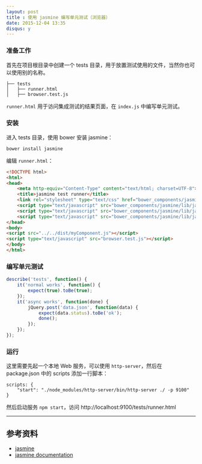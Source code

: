 ```yaml
---
layout: post
title : 使用 jasmine 编写单元测试（浏览器）
date: 2015-12-04 13:35
disqus: y
---
```


### 准备工作

首先在项目根目录中创建一个 tests 目录，用于放置测试使用的文件，当然你也可以使用别的名称。

```
├── tests
│   ├── runner.html
│   ├── browser.test.js
```

`runner.html` 用于访问集成测试的结果页面，在 `index.js` 中编写单元测试。

### 安装

进入 tests 目录，使用 bower 安装 jasmine：

```
bower install jasmine
```

编辑 `runner.html`：

```html
<!DOCTYPE html>
<html>
<head>
    <meta http-equiv="Content-Type" content="text/html; charset=UTF-8">
    <title>jasmine test runner</title>
    <link rel="stylesheet" type="text/css" href="bower_components/jasmine/lib/jasmine-core/jasmine.css">
    <script type="text/javascript" src="bower_components/jasmine/lib/jasmine-core/jasmine.js"></script>
    <script type="text/javascript" src="bower_components/jasmine/lib/jasmine-core/jasmine-html.js"></script>
    <script type="text/javascript" src="bower_components/jasmine/lib/jasmine-core/boot.js"></script>
</head>
<body>
<script src="../../dist/myComponent.js"></script>
<script type="text/javascript" src="browser.test.js"></script>
</body>
</html>
```

### 编写单元测试

```js
describe('tests', function() {
    it('normal works', function() {
        expect(true).toBe(true);
    });
    it('async works', function(done) {
        jQuery.post('data.json', function(data) {
            expect(data.status).toBe('ok');
            done();
        });
    });
});
```

### 运行

这里需要先起一个本地 Web 服务，可以使用 `http-server`，然后在 package.json 中的 scripts 添加一行脚本：

```
scripts: {
    "start": "./node_modules/http-server/bin/http-server ./ -p 9100"
}
```

然后启动服务 `npm start`，访问 http://localhost:9100/tests/runner.html

---

## 参考资料

- [jasmine](https://github.com/jasmine/jasmine)
- [jasmine documentation](http://jasmine.github.io/edge/introduction.html)